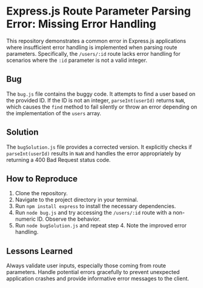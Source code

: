 # Express.js Route Parameter Parsing Error: Missing Error Handling

This repository demonstrates a common error in Express.js applications where insufficient error handling is implemented when parsing route parameters.  Specifically, the `/users/:id` route lacks error handling for scenarios where the `:id` parameter is not a valid integer.

## Bug

The `bug.js` file contains the buggy code.  It attempts to find a user based on the provided ID. If the ID is not an integer, `parseInt(userId)` returns `NaN`, which causes the `find` method to fail silently or throw an error depending on the implementation of the `users` array.

## Solution

The `bugSolution.js` file provides a corrected version.  It explicitly checks if `parseInt(userId)` results in `NaN` and handles the error appropriately by returning a 400 Bad Request status code.

## How to Reproduce

1. Clone the repository.
2. Navigate to the project directory in your terminal.
3. Run `npm install express` to install the necessary dependencies.
4. Run `node bug.js` and try accessing the `/users/:id` route with a non-numeric ID. Observe the behavior.
5. Run `node bugSolution.js` and repeat step 4. Note the improved error handling.

## Lessons Learned

Always validate user inputs, especially those coming from route parameters. Handle potential errors gracefully to prevent unexpected application crashes and provide informative error messages to the client.